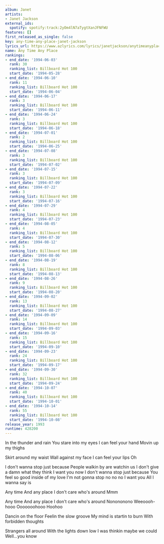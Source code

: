 ```yaml
---
album: Janet
artists:
- Janet Jackson
external_ids:
  spotify: spotify:track:2yOm4lN7aTygtXanJFNFWU
features: []
first_released_as_single: false
key: any-time-any-place-janet-jackson
lyrics_url: https://www.azlyrics.com/lyrics/janetjackson/anytimeanyplace.html
name: Any Time Any Place
rankings:
- end_date: '1994-06-03'
  rank: 30
  ranking_list: Billboard Hot 100
  start_date: '1994-05-28'
- end_date: '1994-06-10'
  rank: 11
  ranking_list: Billboard Hot 100
  start_date: '1994-06-04'
- end_date: '1994-06-17'
  rank: 3
  ranking_list: Billboard Hot 100
  start_date: '1994-06-11'
- end_date: '1994-06-24'
  rank: 3
  ranking_list: Billboard Hot 100
  start_date: '1994-06-18'
- end_date: '1994-07-01'
  rank: 2
  ranking_list: Billboard Hot 100
  start_date: '1994-06-25'
- end_date: '1994-07-08'
  rank: 3
  ranking_list: Billboard Hot 100
  start_date: '1994-07-02'
- end_date: '1994-07-15'
  rank: 3
  ranking_list: Billboard Hot 100
  start_date: '1994-07-09'
- end_date: '1994-07-22'
  rank: 3
  ranking_list: Billboard Hot 100
  start_date: '1994-07-16'
- end_date: '1994-07-29'
  rank: 4
  ranking_list: Billboard Hot 100
  start_date: '1994-07-23'
- end_date: '1994-08-05'
  rank: 4
  ranking_list: Billboard Hot 100
  start_date: '1994-07-30'
- end_date: '1994-08-12'
  rank: 5
  ranking_list: Billboard Hot 100
  start_date: '1994-08-06'
- end_date: '1994-08-19'
  rank: 8
  ranking_list: Billboard Hot 100
  start_date: '1994-08-13'
- end_date: '1994-08-26'
  rank: 9
  ranking_list: Billboard Hot 100
  start_date: '1994-08-20'
- end_date: '1994-09-02'
  rank: 13
  ranking_list: Billboard Hot 100
  start_date: '1994-08-27'
- end_date: '1994-09-09'
  rank: 14
  ranking_list: Billboard Hot 100
  start_date: '1994-09-03'
- end_date: '1994-09-16'
  rank: 15
  ranking_list: Billboard Hot 100
  start_date: '1994-09-10'
- end_date: '1994-09-23'
  rank: 24
  ranking_list: Billboard Hot 100
  start_date: '1994-09-17'
- end_date: '1994-09-30'
  rank: 32
  ranking_list: Billboard Hot 100
  start_date: '1994-09-24'
- end_date: '1994-10-07'
  rank: 40
  ranking_list: Billboard Hot 100
  start_date: '1994-10-01'
- end_date: '1994-10-14'
  rank: 55
  ranking_list: Billboard Hot 100
  start_date: '1994-10-08'
release_year: 1993
runtime: 428200
---
```

In the thunder and rain
You stare into my eyes
I can feel your hand
Movin up my thighs

Skirt around my waist
Wall against my face
I can feel your lips
Oh


I don't wanna stop just because
People walkin by are watchin us
I don't give a damn what they think
I want you now
I don't wanna stop just because
You feel so good inside of my love
I'm not gonna stop no no no
I want you
All I wanna say is


Any time
And any place
I don't care who's around
Mmm

Any time
And any place
I don't care who's around
Nonononono
Weeoooh-hooo
Ooooooohooo
Hoohoo

Dancin on the floor
Feelin the slow groove
My mind is startin to burn
With forbidden thoughts

Strangers all around
With the lights down low
I was thinkin maybe we could
Well...you know
